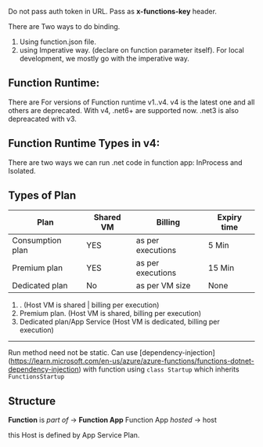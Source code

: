 Do not pass auth token in URL. Pass as **x-functions-key** header.

There are Two ways to do binding. 
1. Using function.json file.
1. using Imperative way. (declare on function parameter itself). For local development, we mostly go with the imperative way.

## Function Runtime:
There are For versions of Function runtime v1..v4. v4 is the latest one and all others are deprecated. 
With v4, .net6+ are supported now. .net3 is also depreacated with v3.

## Function Runtime Types in v4:
There are two ways we can run .net code in function app: InProcess and Isolated. 

## Types of Plan
| Plan | Shared VM | Billing | Expiry time |
|------|-----------|---------|-------------|
| Consumption plan | YES | as per executions | 5 Min |
| Premium plan | YES | as per executions | 15 Min |
| Dedicated plan | No | as per VM size | None |

1. . (Host VM is shared |  billing per execution)
1. Premium plan. (Host VM is shared, billing per execution)
1. Dedicated plan/App Service (Host VM is dedicated, billing per execution)
------------------------------------------------

Run method need not be static. 
Can use [dependency-injection] (https://learn.microsoft.com/en-us/azure/azure-functions/functions-dotnet-dependency-injection) with function using `class Startup` which inherits `FunctionsStartup`

## Structure
**Function** is _part of_ -> **Function App**
Function App _hosted_ -> host

this Host is defined by App Service Plan.
